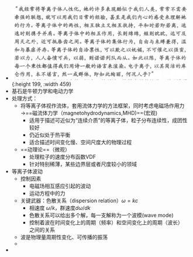 - ![image.png](../assets/image_1662466330040_0.png){:height 199, :width 459}
- 基石是牛顿力学和电动力学
- 处理方式：
	- 将等离子体视作流体，套用流体力学的方法框架，同时考虑电磁场作用力→==磁流体力学（magnetohydrodynamics,MHD)==(宏观)
		- 适用于描述可近似为“连续介质”的等离子体，粒子分布连续性，成团性较好
		- 仍近似处于热平衡
		- 适合描述时间变化慢、空间尺度大的物理过程
	- ==动理论==（微观）
		- 处理粒子的速度分布函数VDF
		- 针对特别稀薄，某些边界层或者尺度较小的领域
- 等离子体波动
	- 控制因素
		- 电磁场相互感应引起的波动
		- 运动方程中的力
	- 关键武器：色散关系（dispersion relation）$\omega=kc$
		- 相速度 $\omega/k$，群速度$d\omega/dk$
		- 色散关系可以给出多个解，每一支解称为一个波模(wave mode)
		- 控制着波在时间变化上的周期（频率）和空间变化上的周期（波长）之间的关系
	- 波是物理量周期性变化、可传播的振荡
	-
-